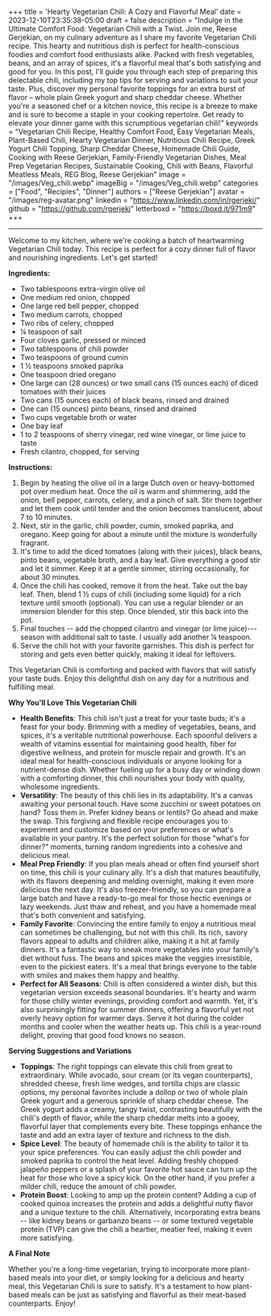 +++
title = 'Hearty Vegetarian Chili: A Cozy and Flavorful Meal'
date = 2023-12-10T23:35:38-05:00
draft = false
description = "Indulge in the Ultimate Comfort Food: Vegetarian Chili with a Twist. Join me, Reese Gerjekian, on my culinary adventure as I share my favorite Vegetarian Chili recipe. This hearty and nutritious dish is perfect for health-conscious foodies and comfort food enthusiasts alike. Packed with fresh vegetables, beans, and an array of spices, it's a flavorful meal that's both satisfying and good for you. In this post, I'll guide you through each step of preparing this delectable chili, including my top tips for serving and variations to suit your taste. Plus, discover my personal favorite toppings for an extra burst of flavor – whole plain Greek yogurt and sharp cheddar cheese. Whether you're a seasoned chef or a kitchen novice, this recipe is a breeze to make and is sure to become a staple in your cooking repertoire. Get ready to elevate your dinner game with this scrumptious vegetarian chili!"
keywords = "Vegetarian Chili Recipe, Healthy Comfort Food, Easy Vegetarian Meals, Plant-Based Chili, Hearty Vegetarian Dinner, Nutritious Chili Recipe, Greek Yogurt Chili Topping, Sharp Cheddar Cheese, Homemade Chili Guide, Cooking with Reese Gerjekian, Family-Friendly Vegetarian Dishes, Meal Prep Vegetarian Recipes, Sustainable Cooking, Chili with Beans, Flavorful Meatless Meals, REG Blog, Reese Gerjekian"
image = "/images/Veg_chili.webp"
imageBig = "/images/Veg_chili.webp"
categories = ["Food", "Recipies", "Dinner"]
authors = ["Reese Gerjekian"]
avatar = "/images/reg-avatar.png"
linkedin = "https://www.linkedin.com/in/rgerjeki/"
github = "https://github.com/rgerjeki"
letterboxd = "https://boxd.it/971m9"
+++

---

Welcome to my kitchen, where we're cooking a batch of heartwarming Vegetarian Chili today. This recipe is perfect for a cozy dinner full of flavor and nourishing ingredients. Let's get started!

**Ingredients:**

-   Two tablespoons extra-virgin olive oil
-   One medium red onion, chopped
-   One large red bell pepper, chopped
-   Two medium carrots, chopped
-   Two ribs of celery, chopped
-   ¼ teaspoon of salt
-   Four cloves garlic, pressed or minced
-   Two tablespoons of chili powder
-   Two teaspoons of ground cumin
-   1 ½ teaspoons smoked paprika
-   One teaspoon dried oregano
-   One large can (28 ounces) or two small cans (15 ounces each) of diced tomatoes with their juices
-   Two cans (15 ounces each) of black beans, rinsed and drained
-   One can (15 ounces) pinto beans, rinsed and drained
-   Two cups vegetable broth or water
-   One bay leaf
-   1 to 2 teaspoons of sherry vinegar, red wine vinegar, or lime juice to taste
-   Fresh cilantro, chopped, for serving

**Instructions:**

1.  Begin by heating the olive oil in a large Dutch oven or heavy-bottomed pot over medium heat. Once the oil is warm and shimmering, add the onion, bell pepper, carrots, celery, and a pinch of salt. Stir them together and let them cook until tender and the onion becomes translucent, about 7 to 10 minutes.
2.  Next, stir in the garlic, chili powder, cumin, smoked paprika, and oregano. Keep going for about a minute until the mixture is wonderfully fragrant.
3.  It's time to add the diced tomatoes (along with their juices), black beans, pinto beans, vegetable broth, and a bay leaf. Give everything a good stir and let it simmer. Keep it at a gentle simmer, stirring occasionally, for about 30 minutes.
4.  Once the chili has cooked, remove it from the heat. Take out the bay leaf. Then, blend 1 ½ cups of chili (including some liquid) for a rich texture until smooth (optional). You can use a regular blender or an immersion blender for this step. Once blended, stir this back into the pot.
5.  Final touches -- add the chopped cilantro and vinegar (or lime juice)---season with additional salt to taste. I usually add another ¼ teaspoon.
6.  Serve the chili hot with your favorite garnishes. This dish is perfect for storing and gets even better quickly, making it ideal for leftovers.

This Vegetarian Chili is comforting and packed with flavors that will satisfy your taste buds. Enjoy this delightful dish on any day for a nutritious and fulfilling meal.

**Why You'll Love This Vegetarian Chili**

-   **Health Benefits**: This chili isn't just a treat for your taste buds; it's a feast for your body. Brimming with a medley of vegetables, beans, and spices, it's a veritable nutritional powerhouse. Each spoonful delivers a wealth of vitamins essential for maintaining good health, fiber for digestive wellness, and protein for muscle repair and growth. It's an ideal meal for health-conscious individuals or anyone looking for a nutrient-dense dish. Whether fueling up for a busy day or winding down with a comforting dinner, this chili nourishes your body with quality, wholesome ingredients.
-   **Versatility**: The beauty of this chili lies in its adaptability. It's a canvas awaiting your personal touch. Have some zucchini or sweet potatoes on hand? Toss them in. Prefer kidney beans or lentils? Go ahead and make the swap. This forgiving and flexible recipe encourages you to experiment and customize based on your preferences or what's available in your pantry. It's the perfect solution for those "what's for dinner?" moments, turning random ingredients into a cohesive and delicious meal.
-   **Meal Prep Friendly**: If you plan meals ahead or often find yourself short on time, this chili is your culinary ally. It's a dish that matures beautifully, with its flavors deepening and melding overnight, making it even more delicious the next day. It's also freezer-friendly, so you can prepare a large batch and have a ready-to-go meal for those hectic evenings or lazy weekends. Just thaw and reheat, and you have a homemade meal that's both convenient and satisfying.
-   **Family Favorite**: Convincing the entire family to enjoy a nutritious meal can sometimes be challenging, but not with this chili. Its rich, savory flavors appeal to adults and children alike, making it a hit at family dinners. It's a fantastic way to sneak more vegetables into your family's diet without fuss. The beans and spices make the veggies irresistible, even to the pickiest eaters. It's a meal that brings everyone to the table with smiles and makes them happy and healthy.
-   **Perfect for All Seasons**: Chili is often considered a winter dish, but this vegetarian version exceeds seasonal boundaries. It's hearty and warm for those chilly winter evenings, providing comfort and warmth. Yet, it's also surprisingly fitting for summer dinners, offering a flavorful yet not overly heavy option for warmer days. Serve it hot during the colder months and cooler when the weather heats up. This chili is a year-round delight, proving that good food knows no season.

**Serving Suggestions and Variations**

-   **Toppings**: The right toppings can elevate this chili from great to extraordinary. While avocado, sour cream (or its vegan counterparts), shredded cheese, fresh lime wedges, and tortilla chips are classic options, my personal favorites include a dollop or two of whole plain Greek yogurt and a generous sprinkle of sharp cheddar cheese. The Greek yogurt adds a creamy, tangy twist, contrasting beautifully with the chili's depth of flavor, while the sharp cheddar melts into a gooey, flavorful layer that complements every bite. These toppings enhance the taste and add an extra layer of texture and richness to the dish.
-   **Spice Level**: The beauty of homemade chili is the ability to tailor it to your spice preferences. You can easily adjust the chili powder and smoked paprika to control the heat level. Adding freshly chopped jalapeño peppers or a splash of your favorite hot sauce can turn up the heat for those who love a spicy kick. On the other hand, if you prefer a milder chili, reduce the amount of chili powder.
-   **Protein Boost**: Looking to amp up the protein content? Adding a cup of cooked quinoa increases the protein and adds a delightful nutty flavor and a unique texture to the chili. Alternatively, incorporating extra beans -- like kidney beans or garbanzo beans -- or some textured vegetable protein (TVP) can give the chili a heartier, meatier feel, making it even more satisfying.

**A Final Note**

Whether you're a long-time vegetarian, trying to incorporate more plant-based meals into your diet, or simply looking for a delicious and hearty meal, this Vegetarian Chili is sure to satisfy. It's a testament to how plant-based meals can be just as satisfying and flavorful as their meat-based counterparts. Enjoy!